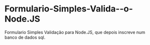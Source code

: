 Formulario-Simples-Valida--o-Node.JS
====================================

Formulario Simples Validação para Node.JS, que depois inscreve num banco de dados sql. 

